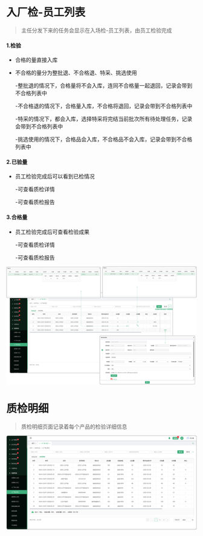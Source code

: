 # 入厂检-员工列表

> 主任分发下来的任务会显示在入场检-员工列表，由员工检验完成

#### 1.检验

* 合格的量直接入库

* 不合格的量分为整批退、不合格退、特采、挑选使用

  -整批退的情况下，合格量将不会入库，连同不合格量一起退回，记录会带到不合格列表中

  -不合格退的情况下，合格量入库，不合格将退回，记录会带到不合格列表中

  -特采的情况下，都会入库，选择特采将完结当前批次所有待处理任务，记录会带到不合格列表中

  -挑选使用的情况下，合格品会入库，不合格品不会入库，记录会带到不合格列表中


#### 2.已验量

* 员工检验完成后可以看到已检情况

  -可查看质检详情

  -可查看质检报告

#### 3.合格量

* 员工检验完成后可查看检验成果

  -可查看质检详情

  -可查看质检报告



![如图所示](../file/pz-rcjy2.png)



# 质检明细

> 质检明细页面记录着每个产品的检验详细信息



![如图所示](../file/pz-rcjy-zjmx2.png)